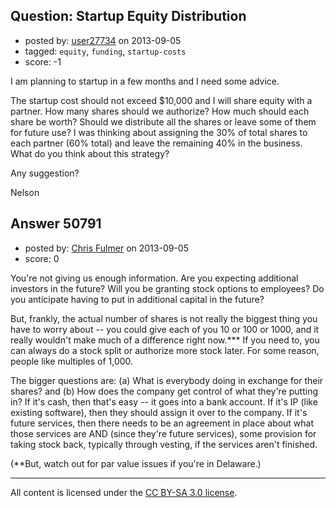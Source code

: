 ## Question: Startup Equity Distribution

- posted by: [user27734](https://stackexchange.com/users/-1/27734-user27734) on 2013-09-05
- tagged: `equity`, `funding`, `startup-costs`
- score: -1

I am planning to startup in a few months and I need some advice.

The startup cost should not exceed $10,000 and I will share equity with a partner. How many shares should we authorize? How much should each share be worth? Should we distribute all the shares or leave some of them for future use? I was thinking about assigning the 30% of total shares to each partner (60% total) and leave the remaining 40% in the business. What do you think about this strategy?

Any suggestion?

 

Nelson


## Answer 50791

- posted by: [Chris Fulmer](https://stackexchange.com/users/-1/17026-chris-fulmer) on 2013-09-05
- score: 0

You're not giving us enough information.  Are you expecting additional investors in the future?  Will you be granting stock options to employees?  Do you anticipate having to put in additional capital in the future?  

But, frankly, the actual number of shares is not really the biggest thing you have to worry about -- you could give each of you 10 or 100 or 1000, and it really wouldn't make much of a difference right now.***  If you need to, you can always do a stock split or authorize more stock later.  For some reason, people like multiples of 1,000.

The bigger questions are: (a) What is everybody doing in exchange for their shares?  and (b) How does the company get control of what they're putting in? If it's cash, then that's easy -- it goes into a bank account.  If it's IP (like existing software), then they should assign it over to the company.  If it's future services, then there needs to be an agreement in place about what those services are AND (since they're future services), some provision for taking stock back, typically through vesting, if the services aren't finished.

(**But, watch out for par value issues if you're in Delaware.)



---

All content is licensed under the [CC BY-SA 3.0 license](https://creativecommons.org/licenses/by-sa/3.0/).
